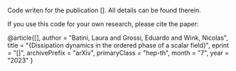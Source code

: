 Code writen for the publication []. All details can be found therein.

If you use this code for your own research, please cite the paper:

@article{[],
    author = "Batini, Laura and Grossi, Eduardo and Wink, Nicolas",
    title = "{Dissipation dynamics in the ordered phase of a scalar field}",
    eprint = "[]",
    archivePrefix = "arXiv",
    primaryClass = "hep-th",
    month = "7",
    year = "2023"
}
